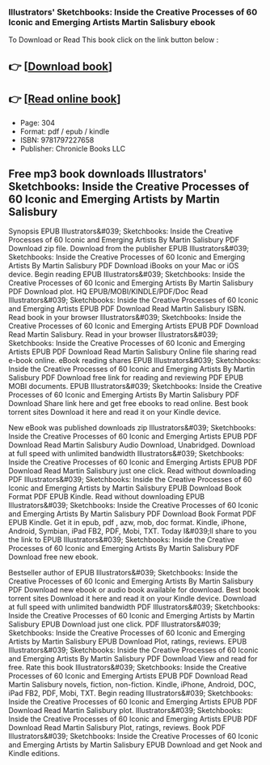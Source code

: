 ### Illustrators' Sketchbooks: Inside the Creative Processes of 60 Iconic and Emerging Artists Martin Salisbury ebook

To Download or Read This book click on the link button below :

## 👉  [**[Download book](http://filesbooks.info/download.php?group=book&from=github.com&id=687487&lnk=1081 "Download book")**]

## 👉  [**[Read online book](http://filesbooks.info/download.php?group=book&from=github.com&id=687487&lnk=1081 "Read online book")**]


* Page: 304
* Format: pdf / epub / kindle
* ISBN: 9781797227658
* Publisher: Chronicle Books LLC



## Free mp3 book downloads Illustrators' Sketchbooks: Inside the Creative Processes of 60 Iconic and Emerging Artists by Martin Salisbury


Synopsis EPUB Illustrators&amp;#039; Sketchbooks: Inside the Creative Processes of 60 Iconic and Emerging Artists By Martin Salisbury PDF Download zip file. Download from the publisher EPUB Illustrators&amp;#039; Sketchbooks: Inside the Creative Processes of 60 Iconic and Emerging Artists By Martin Salisbury PDF Download iBooks on your Mac or iOS device. Begin reading EPUB Illustrators&amp;#039; Sketchbooks: Inside the Creative Processes of 60 Iconic and Emerging Artists By Martin Salisbury PDF Download plot. HQ EPUB/MOBI/KINDLE/PDF/Doc Read Illustrators&amp;#039; Sketchbooks: Inside the Creative Processes of 60 Iconic and Emerging Artists EPUB PDF Download Read Martin Salisbury ISBN. Read book in your browser Illustrators&amp;#039; Sketchbooks: Inside the Creative Processes of 60 Iconic and Emerging Artists EPUB PDF Download Read Martin Salisbury. Read in your browser Illustrators&amp;#039; Sketchbooks: Inside the Creative Processes of 60 Iconic and Emerging Artists EPUB PDF Download Read Martin Salisbury Online file sharing read e-book online. eBook reading shares EPUB Illustrators&amp;#039; Sketchbooks: Inside the Creative Processes of 60 Iconic and Emerging Artists By Martin Salisbury PDF Download free link for reading and reviewing PDF EPUB MOBI documents. EPUB Illustrators&amp;#039; Sketchbooks: Inside the Creative Processes of 60 Iconic and Emerging Artists By Martin Salisbury PDF Download Share link here and get free ebooks to read online. Best book torrent sites Download it here and read it on your Kindle device.

New eBook was published downloads zip Illustrators&amp;#039; Sketchbooks: Inside the Creative Processes of 60 Iconic and Emerging Artists EPUB PDF Download Read Martin Salisbury Audio Download, Unabridged. Download at full speed with unlimited bandwidth Illustrators&amp;#039; Sketchbooks: Inside the Creative Processes of 60 Iconic and Emerging Artists EPUB PDF Download Read Martin Salisbury just one click. Read without downloading PDF Illustrators&amp;#039; Sketchbooks: Inside the Creative Processes of 60 Iconic and Emerging Artists by Martin Salisbury EPUB Download Book Format PDF EPUB Kindle. Read without downloading EPUB Illustrators&amp;#039; Sketchbooks: Inside the Creative Processes of 60 Iconic and Emerging Artists By Martin Salisbury PDF Download Book Format PDF EPUB Kindle. Get it in epub, pdf , azw, mob, doc format. Kindle, iPhone, Android, Symbian, iPad FB2, PDF, Mobi, TXT. Today I&amp;#039;ll share to you the link to EPUB Illustrators&amp;#039; Sketchbooks: Inside the Creative Processes of 60 Iconic and Emerging Artists By Martin Salisbury PDF Download free new ebook.

Bestseller author of EPUB Illustrators&amp;#039; Sketchbooks: Inside the Creative Processes of 60 Iconic and Emerging Artists By Martin Salisbury PDF Download new ebook or audio book available for download. Best book torrent sites Download it here and read it on your Kindle device. Download at full speed with unlimited bandwidth PDF Illustrators&amp;#039; Sketchbooks: Inside the Creative Processes of 60 Iconic and Emerging Artists by Martin Salisbury EPUB Download just one click. PDF Illustrators&amp;#039; Sketchbooks: Inside the Creative Processes of 60 Iconic and Emerging Artists by Martin Salisbury EPUB Download Plot, ratings, reviews. EPUB Illustrators&amp;#039; Sketchbooks: Inside the Creative Processes of 60 Iconic and Emerging Artists By Martin Salisbury PDF Download View and read for free. Rate this book Illustrators&amp;#039; Sketchbooks: Inside the Creative Processes of 60 Iconic and Emerging Artists EPUB PDF Download Read Martin Salisbury novels, fiction, non-fiction. Kindle, iPhone, Android, DOC, iPad FB2, PDF, Mobi, TXT. Begin reading Illustrators&amp;#039; Sketchbooks: Inside the Creative Processes of 60 Iconic and Emerging Artists EPUB PDF Download Read Martin Salisbury plot. Illustrators&amp;#039; Sketchbooks: Inside the Creative Processes of 60 Iconic and Emerging Artists EPUB PDF Download Read Martin Salisbury Plot, ratings, reviews. Book PDF Illustrators&amp;#039; Sketchbooks: Inside the Creative Processes of 60 Iconic and Emerging Artists by Martin Salisbury EPUB Download and get Nook and Kindle editions.





